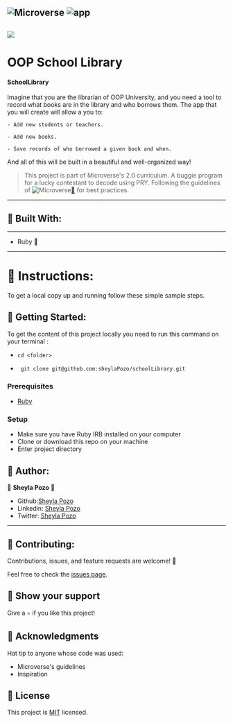 ![Microverse](https://img.shields.io/badge/Microverse2.0-blueviolet) ![app](https://img.shields.io/badge/Myapp-blue)
---
![](https://img.shields.io/github/followers/sheylaPozo?style=social)
---
# OOP School Library
#### SchoolLibrary

Imagine that you are the librarian of OOP University, and you need a tool to record what books are in the library and who borrows them. The app that you will create will allow a you to:

    - Add new students or teachers.

    - Add new books.

    - Save records of who borrowed a given book and when.

And all of this will be built in a beautiful and well-organized way!

> This project is part of Microverse's 2.0 curriculum. A buggie program for a lucky contestant to decode using PRY. Following the guidelines of ![Microverse](https://img.shields.io/badge/Microverse2.0-blueviolet)[🔗](https://www.microverse.org/) for best practices.
---

## 🤍 Built With:

---

- Ruby  🤍

---

# 🤍 Instructions:

To get a local copy up and running follow these simple sample steps.

## 🤍 Getting Started:

To get the content of this project locally you need to run this command on your terminal :

 - ` cd <folder> `

- ` git clone git@github.com:sheylaPozo/schoolLibrary.git`

### Prerequisites

- [Ruby](https://www.ruby-lang.org/en/)

### Setup

- Make sure you have Ruby IRB installed on your computer
- Clone or download this repo on your machine
- Enter project directory

## 🤍 Author:

👤 **Sheyla Pozo** 🤍


- Github:[Sheyla Pozo](https://github.com/sheylaPozo)
- Linkedin: [Sheyla Pozo](https://www.linkedin.com/in/sheypozo/)
- Twitter: [Sheyla Pozo](https://twitter.com/sheyPozo)

---

## 🤝 Contributing:

Contributions, issues, and feature requests are welcome! 🤍


Feel free to check the [issues page](https://github.com/schoolLibrary/issues).


## 🤍 Show your support

Give a `⭐️` if you like this project!

## 🤍 Acknowledgments

Hat tip to anyone whose code was used:
- Microverse's guidelines
- Inspiration

## 📝 License

This project is [MIT](./LICENSE.md) licensed.
